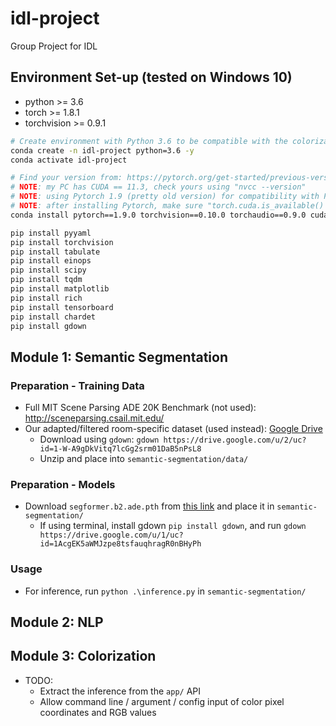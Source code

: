 # idl-project
Group Project for IDL

## Environment Set-up (tested on Windows 10)
- python >= 3.6
- torch >= 1.8.1
- torchvision >= 0.9.1
```bash
# Create environment with Python 3.6 to be compatible with the colorization model
conda create -n idl-project python=3.6 -y
conda activate idl-project

# Find your version from: https://pytorch.org/get-started/previous-versions/
# NOTE: my PC has CUDA == 11.3, check yours using "nvcc --version"
# NOTE: using Pytorch 1.9 (pretty old version) for compatibility with Python 3.6
# NOTE: after installing Pytorch, make sure "torch.cuda.is_available() == True"
conda install pytorch==1.9.0 torchvision==0.10.0 torchaudio==0.9.0 cudatoolkit=11.3 -c pytorch -c conda-forge

pip install pyyaml
pip install torchvision
pip install tabulate
pip install einops
pip install scipy
pip install tqdm
pip install matplotlib
pip install rich
pip install tensorboard
pip install chardet
pip install gdown
```

## Module 1: Semantic Segmentation
### Preparation - Training Data
- Full MIT Scene Parsing ADE 20K Benchmark (not used): http://sceneparsing.csail.mit.edu/
- Our adapted/filtered room-specific dataset (used instead): [Google Drive](https://drive.google.com/file/d/1-W-A9gDkVitq7lcGg2srm01DaB5nPsL8/view?usp=drive_link)
  - Download using `gdown`: `gdown https://drive.google.com/u/2/uc?id=1-W-A9gDkVitq7lcGg2srm01DaB5nPsL8`
  - Unzip and place into `semantic-segmentation/data/`

### Preparation - Models
- Download `segformer.b2.ade.pth` from [this link](https://drive.google.com/u/0/uc?id=1AcgEK5aWMJzpe8tsfauqhragR0nBHyPh&export=download) and place it in `semantic-segmentation/`
  - If using terminal, install gdown `pip install gdown`, and run `gdown https://drive.google.com/u/1/uc?id=1AcgEK5aWMJzpe8tsfauqhragR0nBHyPh`

### Usage
- For inference, run `python .\inference.py` in `semantic-segmentation/`


## Module 2: NLP

## Module 3: Colorization
- TODO:
  - Extract the inference from the `app/` API
  - Allow command line / argument / config input of color pixel coordinates and RGB values
